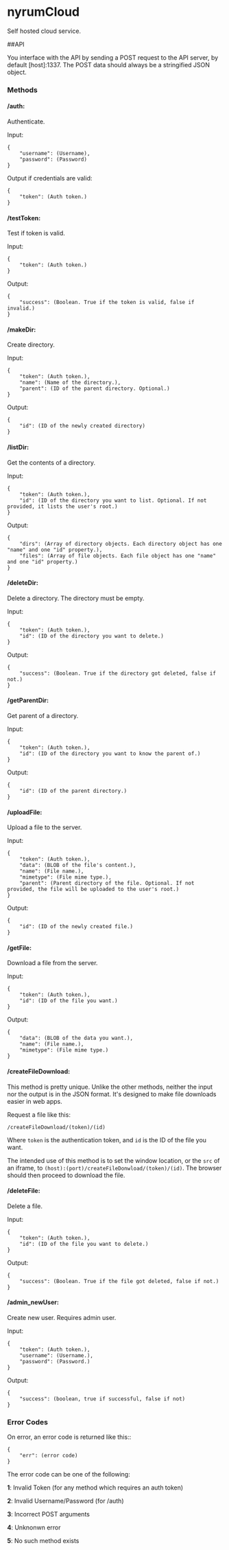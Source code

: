nyrumCloud
==========

Self hosted cloud service.

##API

You interface with the API by sending a POST request to the API server, by default [host]:1337. The POST data should always be a stringified JSON object.

### Methods

#### **/auth**: 

Authenticate.

Input:

	{
		"username": (Username),
		"password": (Password)
	}

Output if credentials are valid:

	{
		"token": (Auth token.)
	}

#### **/testToken**:

Test if token is valid.

Input:

	{
		"token": (Auth token.)
	}

Output:

	{
		"success": (Boolean. True if the token is valid, false if invalid.)
	}

#### **/makeDir**:

Create directory.

Input:

	{
		"token": (Auth token.),
		"name": (Name of the directory.),
		"parent": (ID of the parent directory. Optional.)
	}

Output:

	{
		"id": (ID of the newly created directory)
	}

#### **/listDir**:

Get the contents of a directory.

Input:

	{
		"token": (Auth token.),
		"id": (ID of the directory you want to list. Optional. If not provided, it lists the user's root.)
	}

Output:

	{
		"dirs": (Array of directory objects. Each directory object has one "name" and one "id" property.),
		"files": (Array of file objects. Each file object has one "name" and one "id" property.)
	}

#### **/deleteDir**:

Delete a directory. The directory must be empty.

Input:

	{
		"token": (Auth token.),
		"id": (ID of the directory you want to delete.)
	}

Output:

	{
		"success": (Boolean. True if the directory got deleted, false if not.)
	}

#### **/getParentDir**:

Get parent of a directory.

Input:

	{
		"token": (Auth token.),
		"id": (ID of the directory you want to know the parent of.)
	}

Output:

	{
		"id": (ID of the parent directory.)
	}

#### **/uploadFile**:

Upload a file to the server.

Input:

	{
		"token": (Auth token.),
		"data": (BLOB of the file's content.),
		"name": (File name.),
		"mimetype": (File mime type.),
		"parent": (Parent directory of the file. Optional. If not provided, the file will be uploaded to the user's root.)
	}

Output:

	{
		"id": (ID of the newly created file.)
	}

#### **/getFile**:

Download a file from the server.

Input:

	{
		"token": (Auth token.),
		"id": (ID of the file you want.)
	}

Output:

	{
		"data": (BLOB of the data you want.),
		"name": (File name.),
		"mimetype": (File mime type.)
	}

#### **/createFileDownload**:

This method is pretty unique. Unlike the other methods, neither the input nor the output is in the JSON format. It's designed to make file downloads easier in web apps.

Request a file like this:

	/createFileDownload/(token)/(id)

Where `token` is the authentication token, and `id` is the ID of the file you want.

The intended use of this method is to set the window location, or the `src` of an iframe, to `(host):(port)/createFileDonwload/(token)/(id)`. The browser should then proceed to download the file.

#### **/deleteFile**:

Delete a file.

Input:

	{
		"token": (Auth token.),
		"id": (ID of the file you want to delete.)
	}

Output:

	{
		"success": (Boolean. True if the file got deleted, false if not.)
	}

#### **/admin_newUser**:

Create new user. Requires admin user.

Input:

	{
		"token": (Auth token.),
		"username": (Username.),
		"password": (Password.)
	}

Output:

	{
		"success": (boolean, true if successful, false if not)
	}

### Error Codes

On error, an error code is returned like this::

	{
		"err": (error code)
	}

The error code can be one of the following:

**1**:
Invalid Token (for any method which requires an auth token)

**2**:
Invalid Username/Password (for /auth)

**3**:
Incorrect POST arguments

**4**:
Unknonwn error

**5**:
No such method exists

